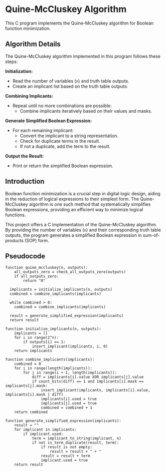 
# Quine-McCluskey Algorithm

This C program implements the Quine-McCluskey algorithm for Boolean function minimization.

## Algorithm Details

The Quine-McCluskey algorithm implemented in this program follows these steps:

**Initialization:**
- Read the number of variables (`n`) and truth table outputs.
- Create an implicant list based on the truth table outputs.

**Combining Implicants:**
- Repeat until no more combinations are possible:
  - Combine implicants iteratively based on their values and masks.

**Generate Simplified Boolean Expression:**
- For each remaining implicant:
  - Convert the implicant to a string representation.
  - Check for duplicate terms in the result.
  - If not a duplicate, add the term to the result.

**Output the Result:**
- Print or return the simplified Boolean expression.


## Introduction

Boolean function minimization is a crucial step in digital logic design, aiding in the reduction of logical expressions to their simplest form. The Quine-McCluskey algorithm is one such method that systematically simplifies Boolean expressions, providing an efficient way to minimize logical functions.

This project offers a C implementation of the Quine-McCluskey algorithm. By providing the number of variables (`n`) and their corresponding truth table outputs, the program generates a simplified Boolean expression in sum-of-products (SOP) form.

## Pseudocode
```
function quine_mccluskey(n, outputs):
    all_outputs_zero = check_all_outputs_zero(outputs)
    if all_outputs_zero:
        return "0"

  implicants = initialize_implicants(n, outputs)
  combined = combine_implicants(implicants)
  
  while combined > 0:
    combined = combine_implicants(implicants) 
    
  result = generate_simplified_expression(implicants) 
  return result

function initialize_implicants(n, outputs):
    implicants = []
    for i in range(2^n):
        if outputs[i] == 1:
            insert_implicant(implicants, i, 0)
    return implicants

function combine_implicants(implicants):
    combined = 0
    for i in range(length(implicants)):
        for j in range(i + 1, length(implicants)):
            diff = implicants[i].value XOR implicants[j].value
            if count_bits(diff) == 1 and implicants[i].mask == implicants[j].mask:
                insert_implicant(implicants, implicants[i].value, implicants[i].mask | diff)
                implicants[i].used = true
                implicants[j].used = true
                combined = combined + 1
    return combined

function generate_simplified_expression(implicants):
    result = ""
    for implicant in implicants:
        if implicant.used:
            term = implicant_to_string(implicant, n)
            if not is_term_duplicate(result, term):
                if result is not empty:
                    result = result + " + "
                result = result + term
                implicant.used = true
    return result
```
